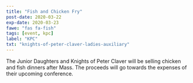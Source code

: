 ```yaml
---
title: "Fish and Chicken Fry"
post-date: 2020-03-22
exp-date: 2020-03-23
fawe: "fas fa-fish"
tags: [event, kpc]
label: "KPC"
txt: "knights-of-peter-claver-ladies-auxiliary"
---
```

The Junior Daughters and Knights of Peter Claver will be selling chicken and fish dinners after Mass. The proceeds will go towards the expenses of their upcoming conference.
